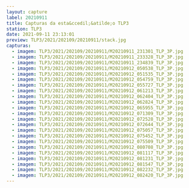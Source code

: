 ```yaml
---
layout: capture
label: 20210911
title: Capturas da esta&ccedil;&atilde;o TLP3
station: TLP3
date: 2021-09-11 23:13:01
preview: TLP3/2021/202109/20210911/stack.jpg
capturas:
  - imagem: TLP3/2021/202109/20210911/M20210911_231301_TLP_3P.jpg
  - imagem: TLP3/2021/202109/20210911/M20210911_233328_TLP_3P.jpg
  - imagem: TLP3/2021/202109/20210911/M20210911_234839_TLP_3P.jpg
  - imagem: TLP3/2021/202109/20210911/M20210912_050538_TLP_3P.jpg
  - imagem: TLP3/2021/202109/20210911/M20210912_051535_TLP_3P.jpg
  - imagem: TLP3/2021/202109/20210911/M20210912_054759_TLP_3P.jpg
  - imagem: TLP3/2021/202109/20210911/M20210912_055727_TLP_3P.jpg
  - imagem: TLP3/2021/202109/20210911/M20210912_061213_TLP_3P.jpg
  - imagem: TLP3/2021/202109/20210911/M20210912_062404_TLP_3P.jpg
  - imagem: TLP3/2021/202109/20210911/M20210912_062824_TLP_3P.jpg
  - imagem: TLP3/2021/202109/20210911/M20210912_065955_TLP_3P.jpg
  - imagem: TLP3/2021/202109/20210911/M20210912_071309_TLP_3P.jpg
  - imagem: TLP3/2021/202109/20210911/M20210912_072528_TLP_3P.jpg
  - imagem: TLP3/2021/202109/20210911/M20210912_072644_TLP_3P.jpg
  - imagem: TLP3/2021/202109/20210911/M20210912_075057_TLP_3P.jpg
  - imagem: TLP3/2021/202109/20210911/M20210912_075452_TLP_3P.jpg
  - imagem: TLP3/2021/202109/20210911/M20210912_075509_TLP_3P.jpg
  - imagem: TLP3/2021/202109/20210911/M20210912_080708_TLP_3P.jpg
  - imagem: TLP3/2021/202109/20210911/M20210912_081117_TLP_3P.jpg
  - imagem: TLP3/2021/202109/20210911/M20210912_081231_TLP_3P.jpg
  - imagem: TLP3/2021/202109/20210911/M20210912_081547_TLP_3P.jpg
  - imagem: TLP3/2021/202109/20210911/M20210912_082232_TLP_3P.jpg
  - imagem: TLP3/2021/202109/20210911/M20210912_082420_TLP_3P.jpg
---
```

